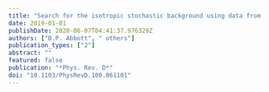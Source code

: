 ```yaml
---
title: "Search for the isotropic stochastic background using data from Advanced LIGO's second observing run"
date: 2019-01-01
publishDate: 2020-06-07T04:41:37.976329Z
authors: ["B.P. Abbott", " others"]
publication_types: ["2"]
abstract: ""
featured: false
publication: "*Phys. Rev. D*"
doi: "10.1103/PhysRevD.100.061101"
---
```


